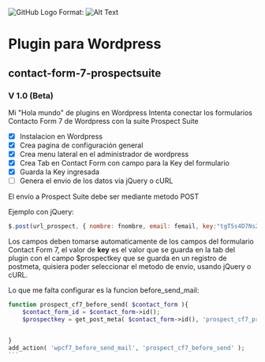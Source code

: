 ![GitHub Logo](/images/logo.png)
Format: ![Alt Text](url)

# Plugin para Wordpress
## contact-form-7-prospectsuite
### V 1.0 (Beta)

Mi "Hola mundo" de plugins en Wordpress
Intenta conectar los formularios Contacto Form 7 de Wordpress con la suite Prospect Suite

- [x] Instalacion en Wordpress
- [x] Crea pagina de configuración general
- [x] Crea menu lateral en el administrador de wordpress
- [x] Crea Tab en Contact Form con campo para la Key del formulario
- [x] Guarda la Key ingresada
- [ ] Genera el envio de los datos via jQuery o cURL

El envío a Prospect Suite debe ser mediante metodo POST

Ejemplo con jQuery:
```javascript
$.post(url_prospect, { nombre: fnombre, email: femail, key:"tgT5s4D7Ns25" });
```

Los campos deben tomarse automaticamente de los campos del formulario Contact Form 7, el valor de **key** es el valor que se guarda en la tab del plugin con el campo $prospectkey que se guarda en un registro de postmeta, quisiera poder seleccionar el metodo de envio, usando jQuery o cURL.

Lo que me falta configurar es la funcion before_send_mail:

````php
function prospect_cf7_before_send( $contact_form ){
	$contact_form_id = $contact_form->id();
	$prospectkey = get_post_meta( $contact_form->id(), 'prospect_cf7_prospectkey', true );


}
add_action( 'wpcf7_before_send_mail', 'prospect_cf7_before_send' );
```
